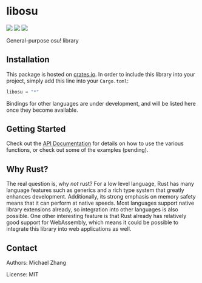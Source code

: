 libosu
======

[![](https://ci.mzhang.me/api/badges/osu/libosu/status.svg)](https://ci.mzhang.me/osu/libosu)
[![](https://img.shields.io/crates/d/libosu.svg)](https://crates.io/crates/libosu)
[![](https://docs.rs/libosu/badge.svg)](https://docs.rs/libosu)

General-purpose osu! library

Installation
------------

This package is hosted on [crates.io](https://crates.io). In order to include this library into your project, simply add this line into your `Cargo.toml`:

```rust
libosu = "*"
```

Bindings for other languages are under development, and will be listed here once they become available.

Getting Started
---------------

Check out the [API Documentation](https://docs.rs/libosu) for details on how to use the various functions, or check out some of the examples (pending).

Why Rust?
---------

The real question is, why _not_ rust? For a low level language, Rust has many language features such as generics and a rich type system that greatly enhances development. Additionally, its strong emphasis on memory safety means that it can perform at native speeds. Most languages support native library extensions already, so integration into other languages is also possible. One other interesting feature is that Rust already has relatively good support for WebAssembly, which means it could be possible to integrate this library into web applications as well.

Contact
-------

Authors: Michael Zhang

License: MIT

